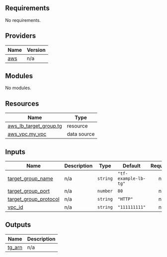 ## Requirements

No requirements.

## Providers

| Name | Version |
|------|---------|
| <a name="provider_aws"></a> [aws](#provider\_aws) | n/a |

## Modules

No modules.

## Resources

| Name | Type |
|------|------|
| [aws_lb_target_group.tg](https://registry.terraform.io/providers/hashicorp/aws/latest/docs/resources/lb_target_group) | resource |
| [aws_vpc.my_vpc](https://registry.terraform.io/providers/hashicorp/aws/latest/docs/data-sources/vpc) | data source |

## Inputs

| Name | Description | Type | Default | Required |
|------|-------------|------|---------|:--------:|
| <a name="input_target_group_name"></a> [target\_group\_name](#input\_target\_group\_name) | n/a | `string` | `"tf-example-lb-tg"` | no |
| <a name="input_target_group_port"></a> [target\_group\_port](#input\_target\_group\_port) | n/a | `number` | `80` | no |
| <a name="input_target_group_protocol"></a> [target\_group\_protocol](#input\_target\_group\_protocol) | n/a | `string` | `"HTTP"` | no |
| <a name="input_vpc_id"></a> [vpc\_id](#input\_vpc\_id) | n/a | `string` | `"111111111"` | no |

## Outputs

| Name | Description |
|------|-------------|
| <a name="output_tg_arn"></a> [tg\_arn](#output\_tg\_arn) | n/a |
